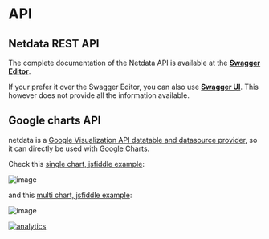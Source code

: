 # API

## Netdata REST API

The complete documentation of the Netdata API is available at the **[Swagger Editor](https://editor.swagger.io/?url=https://raw.githubusercontent.com/netdata/netdata/master/web/api/netdata-swagger.yaml)**.

If your prefer it over the Swagger Editor, you can also use **[Swagger UI](https://registry.my-netdata.io/swagger/#!/default/get_data)**. This however does not provide all the information available.

## Google charts API

netdata is a [Google Visualization API datatable and datasource provider](https://developers.google.com/chart/interactive/docs/reference), so it can directly be used with [Google Charts](https://developers.google.com/chart/interactive/docs/).

Check this [single chart, jsfiddle example](https://jsfiddle.net/ktsaou/ensu4uws/9/):

![image](https://cloud.githubusercontent.com/assets/2662304/23824762/1e236b84-0685-11e7-89f4-06fdf67d873a.png)

and this [multi chart, jsfiddle example](https://jsfiddle.net/ktsaou/L5y2eqp2/):

![image](https://cloud.githubusercontent.com/assets/2662304/23824766/31a4a68c-0685-11e7-8429-8327cab64be2.png)

[![analytics](https://www.google-analytics.com/collect?v=1&aip=1&t=pageview&_s=1&ds=github&dr=https%3A%2F%2Fgithub.com%2Fnetdata%2Fnetdata&dl=https%3A%2F%2Fmy-netdata.io%2Fgithub%2Fweb%2Fapi%2FREADME&_u=MAC~&cid=5792dfd7-8dc4-476b-af31-da2fdb9f93d2&tid=UA-64295674-3)]()
